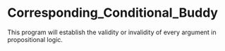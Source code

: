 # Corresponding_Conditional_Buddy
This program will establish the validity or invalidity of every argument in propositional logic.
